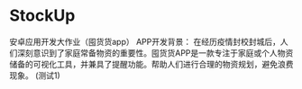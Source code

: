 # StockUp
安卓应用开发大作业（囤货货app）
APP开发背景：
在经历疫情封校封城后，人们深刻意识到了家庭常备物资的重要性。囤货货APP是一款专注于家庭或个人物资储备的可视化工具，并兼具了提醒功能。帮助人们进行合理的物资规划，避免浪费现象。
(测试1)